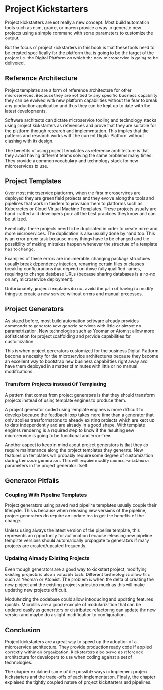 # Project Kickstarters

Project kickstarters are not really a new concept. Most build
automation tools such as npm, gradle, or maven provide a way to
generate new projects using a simple command with some parameters to
customize the output.

But the focus of project kickstarters in this book is that these tools
need to be created specifically for the platform that is going to be
the target of the project i.e. the Digital Platform on which the new
microservice is going to be delivered.

## Reference Architecture

Project templates are a form of reference architecture for other
microservices. Because they are not tied to any specific business
capability they can be evolved with new platform capabilities without
the fear to break any production application and thus they can be
kept up to date with the latest developments.

Software architects can dictate microservice tooling and technology
stacks using project kickstarters as references and prove that they
are suitable for the platform through research and implementation. This
implies that the patterns and research works with the current Digital
Platform without clashing with its design.

The benefits of using project templates as reference architecture is
that they avoid having different teams solving the same problems many
times. They provide a common vocabulary and technology stack for
new microservices to use.

## Project Templates

Over most microservice platforms, when the first microservices are
deployed they are green field projects
and they evolve along the tools and pipelines that work in tandem to
provision them to platforms such as Kubernetes or Cloud Virtual Machine
Templates. These projects usually are hand crafted and developers pour
all the best practices they know and can be utilized.

Eventually, these projects  need to be duplicated in order to create
more and more microservices. The duplication is also usually done by
hand too. This is an error prone task because many things have to be
changed and the possibility of making mistakes happen whenever the
structure of a template has to change.

Examples of these errors are innumerable: changing package structures
usually break dependency injection, renaming certain files or classes
breaking configurations that depend on those fully qualified names,
requiring to change database URLs (because sharing databases is a
no-no on any microservice deployment).

Unfortunately, project templates do not avoid the pain of having to
modify things to create a new service without errors and manual
processes.

## Project Generators

As stated before, most build automation software already provides
commands to generate new generic services with little or almost no
parametrization. New technologies such as Yeoman or Atomist allow more
sofistication for project scaffolding and provide capabilities for
customization.

This is when project generators customized for the business Digital
Platform become a necesity for the microservice architectures because
they become an excellent way to bootstrap new business capabilities
right away and have them deployed in a matter of minutes with little
or no manual modifications.

### Transform Projects Instead Of Templating

A pattern that comes from project generators is that they should
transform projects instead of using template engines to produce them.

A project generator coded using template engines is more difficult to
develop because the feedback loop takes more time than a generator
that only applies transformations to already existing projects which
are kept up to date independently and are already in a good shape. With
template engines rendering is a required step to know if the resulting
new microservice is going to be functional and error-free.

Another aspect to keep in mind about project generators is that they
do require maintenance along the project templates they generate. New
features on templates will probably require some degree of
customization during the code generation. This will require modify
names, variables or parameters in the project generator itself.

## Generator Pitfalls

### Coupling With Pipeline Templates

Project generators using paved road pipeline templates usually couple
their lifecycle. This is because when releasing new versions of the
pipeline, project generators do require an update too to get the
benefits of the change.

Unless using always the latest version of the pipeline template, this
represents an opportunity for automation because releasing new
pipeline template versions should automatically propagate to generators
if many projects are created/updated frequently.

### Updating Already Existing Projects

Even though generators are a good way to kickstart project, modifying
existing projects is also a valuable task. Different technologies
allow this such as Yeoman or Atomist. The problem is when the delta
of creating the new project and the existing project varies too much
as this will make updating new projects difficult.

Modularizing the codebase could allow introducing and updating features
quickly. Microlibs are a good example of modularization that can be
updated easily as generators or distributed refactoring can update
the new version and maybe do a slight modification to configuration.

## Conclusion

Project kickstarters are a great way to speed up the adoption of a
microservice architecture. They provide production ready code if
applied correctly within an organization. Kickstarters also serve as
reference architecture for developers to use when coding against a
set of technologies.

The chapter explained some of the possible ways to implement project
kickstarters and the trade-offs of each implementation. Finally, the
chapter explained the tightly coupled nature of project kickstarters
and pipelines.
